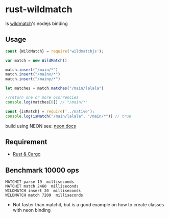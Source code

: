 # rust-wildmatch


Is [wildmatch](https://github.com/becheran/wildmatch)'s nodejs binding

## Usage

```js
const {WildMatch} = require('wildmatchjs');

var match = new WildMatch()

match.insert("/main/*")
match.insert("/mainx/*")
match.insert("/mainy/*")

let matches = match.matches("/main/lalala")

//return one or more ocorrencies
console.log(matches[0]) // "/main/*"

const {isMatch} = require('../native');
console.log(isMatch("/main/lalala", "/main/*")) // true

```

build using NEON
see: [neon docs](https://neon-bindings.com/docs/electron-apps/)

## Requirement

- [Rust & Cargo](https://www.rust-lang.org/learn/get-started)

## Benchmark 10000 ops
```
MATCHIT parse 19  milliseconds
MATCHIT match 2460  milliseconds
WILDMATCH insert 20  milliseconds
WILDMATCH match 7209  milliseconds
```
* Not faster than matchit, but is a good example on how to create classes with neon binding
